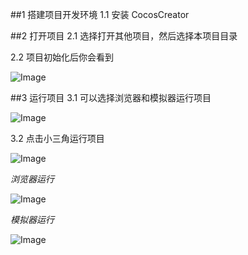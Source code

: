 ##1 搭建项目开发环境
1.1 安装 CocosCreator

##2 打开项目
2.1 选择打开其他项目，然后选择本项目目录

2.2 项目初始化后你会看到

![Image][1]

##3 运行项目
3.1 可以选择浏览器和模拟器运行项目

![Image][5]

3.2 点击小三角运行项目

![Image][2]

*浏览器运行*

![Image][4]

*模拟器运行*

![Image][3]

[1]: https://raw.githubusercontent.com/liang3472/BasketBall/master/screenshot/screenshot1.png
[2]: https://raw.githubusercontent.com/liang3472/BasketBall/master/screenshot/screenshot2.png
[3]: https://raw.githubusercontent.com/liang3472/BasketBall/master/screenshot/screenshot3.png
[4]: https://raw.githubusercontent.com/liang3472/BasketBall/master/screenshot/screenshot4.png
[5]: https://raw.githubusercontent.com/liang3472/BasketBall/master/screenshot/screenshot5.png
